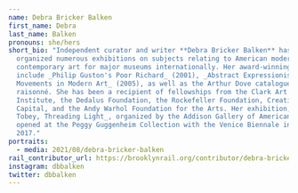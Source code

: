 ```yaml
---
name: Debra Bricker Balken
first_name: Debra
last_name: Balken
pronouns: she/hers
short_bio: "Independent curator and writer **Debra Bricker Balken** has
  organized numerous exhibitions on subjects relating to American modernism and
  contemporary art for major museums internationally. Her award-winning books
  include _Philip Guston's Poor Richard_ (2001), _Abstract Expressionism:
  Movements in Modern Art_ (2005), as well as the Arthur Dove catalogue
  raisonné. She has been a recipient of fellowships from the Clark Art
  Institute, the Dedalus Foundation, the Rockefeller Foundation, Creative
  Capital, and the Andy Warhol Foundation for the Arts. Her exhibition, _Mark
  Tobey, Threading Light_, organized by the Addison Gallery of American Art,
  opened at the Peggy Guggenheim Collection with the Venice Biennale in May
  2017."
portraits:
  - media: 2021/08/debra-bricker-balken
rail_contributor_url: https://brooklynrail.org/contributor/debra-bricker-balken
instagram: dbbalken
twitter: dbbalken
---
```

